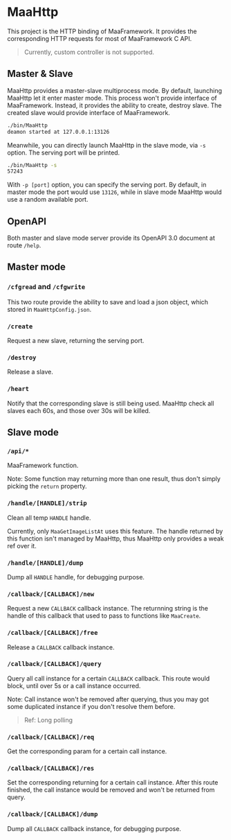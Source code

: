 # MaaHttp

This project is the HTTP binding of MaaFramework. It provides the corresponding HTTP requests for most of MaaFramework C API.

> Currently, custom controller is not supported.

## Master & Slave

MaaHttp provides a master-slave multiprocess mode. By default, launching MaaHttp let it enter master mode. This process won't provide interface of MaaFramework. Instead, it provides the ability to create, destroy slave. The created slave would provide interface of MaaFramework.

```bash
./bin/MaaHttp
deamon started at 127.0.0.1:13126
```

Meanwhile, you can directly launch MaaHttp in the slave mode, via `-s` option. The serving port will be printed.

```bash
./bin/MaaHttp -s
57243
```

With `-p [port]` option, you can specify the serving port. By default, in master mode the port would use `13126`, while in slave mode MaaHttp would use a random available port.

## OpenAPI

Both master and slave mode server provide its OpenAPI 3.0 document at route `/help`.

## Master mode

### `/cfgread` and `/cfgwrite`

This two route provide the ability to save and load a json object, which stored in `MaaHttpConfig.json`.

### `/create`

Request a new slave, returning the serving port.

### `/destroy`

Release a slave.

### `/heart`

Notify that the corresponding slave is still being used. MaaHttp check all slaves each 60s, and those over 30s will be killed.

## Slave mode

### `/api/*`

MaaFramework function.

Note: Some function may returning more than one result, thus don't simply picking the `return` property.

### `/handle/[HANDLE]/strip`

Clean all temp `HANDLE` handle.

Currently, only `MaaGetImageListAt` uses this feature. The handle returned by this function isn't managed by MaaHttp, thus MaaHttp only provides a weak ref over it.

### `/handle/[HANDLE]/dump`

Dump all `HANDLE` handle, for debugging purpose.

### `/callback/[CALLBACK]/new`

Request a new `CALLBACK` callback instance. The returnning string is the handle of this callback that used to pass to functions like `MaaCreate`.

### `/callback/[CALLBACK]/free`

Release a `CALLBACK` callback instance.

### `/callback/[CALLBACK]/query`

Query all call instance for a certain `CALLBACK` callback. This route would block, until over 5s or a call instance occurred.

Note: Call instance won't be removed after querying, thus you may got some duplicated instance if you don't resolve them before.

> Ref: Long polling

### `/callback/[CALLBACK]/req`

Get the corresponding param for a certain call instance.

### `/callback/[CALLBACK]/res`

Set the corresponding returning for a certain call instance. After this route finished, the call instance would be removed and won't be returned from query.

### `/callback/[CALLBACK]/dump`

Dump all `CALLBACK` callback instance, for debugging purpose.
